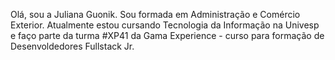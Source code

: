 Olá, sou a Juliana Guonik.
Sou formada em Administração e Comércio Exterior.
Atualmente estou cursando Tecnologia da Informação na Univesp e faço parte da turma #XP41 da Gama Experience - curso para formação de Desenvoldedores Fullstack Jr.
